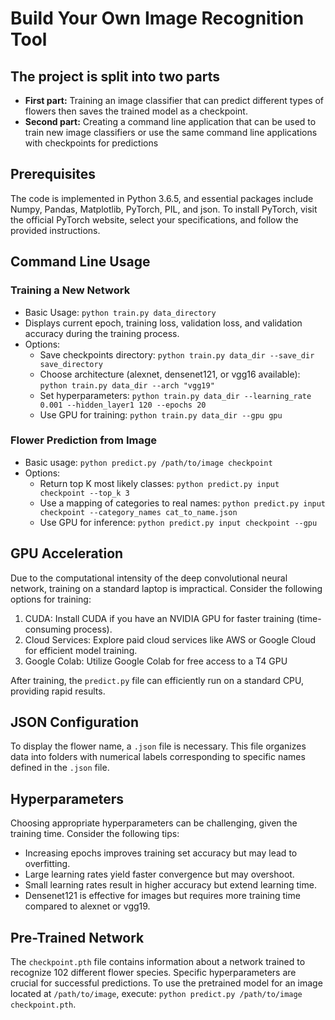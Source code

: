# Build Your Own Image Recognition Tool
## The project is split into two parts
- **First part:** Training an image classifier that can predict different types of flowers then saves the trained model as a checkpoint.
- **Second part:** Creating a command line application that can be used to train new image classifiers or use the same command line applications with checkpoints for predictions

## Prerequisites

The code is implemented in Python 3.6.5, and essential packages include Numpy, Pandas, Matplotlib, PyTorch, PIL, and json. To install PyTorch, visit the official PyTorch website, select your specifications, and follow the provided instructions.

## Command Line Usage

### Training a New Network
- Basic Usage: `python train.py data_directory`
- Displays current epoch, training loss, validation loss, and validation accuracy during the training process.
- Options:
  - Save checkpoints directory: `python train.py data_dir --save_dir save_directory`
  - Choose architecture (alexnet, densenet121, or vgg16 available): `python train.py data_dir --arch "vgg19"`
  - Set hyperparameters: `python train.py data_dir --learning_rate 0.001 --hidden_layer1 120 --epochs 20`
  - Use GPU for training: `python train.py data_dir --gpu gpu`

### Flower Prediction from Image
- Basic usage: `python predict.py /path/to/image checkpoint`
- Options:
  - Return top K most likely classes: `python predict.py input checkpoint --top_k 3`
  - Use a mapping of categories to real names: `python predict.py input checkpoint --category_names cat_to_name.json`
  - Use GPU for inference: `python predict.py input checkpoint --gpu`

## GPU Acceleration

Due to the computational intensity of the deep convolutional neural network, training on a standard laptop is impractical. Consider the following options for training:
1. CUDA: Install CUDA if you have an NVIDIA GPU for faster training (time-consuming process).
2. Cloud Services: Explore paid cloud services like AWS or Google Cloud for efficient model training.
3. Google Colab: Utilize Google Colab for free access to a T4 GPU 

After training, the `predict.py` file can efficiently run on a standard CPU, providing rapid results.

## JSON Configuration

To display the flower name, a `.json` file is necessary. This file organizes data into folders with numerical labels corresponding to specific names defined in the `.json` file.

## Hyperparameters

Choosing appropriate hyperparameters can be challenging, given the training time. Consider the following tips:
- Increasing epochs improves training set accuracy but may lead to overfitting.
- Large learning rates yield faster convergence but may overshoot.
- Small learning rates result in higher accuracy but extend learning time.
- Densenet121 is effective for images but requires more training time compared to alexnet or vgg19.

## Pre-Trained Network

The `checkpoint.pth` file contains information about a network trained to recognize 102 different flower species. Specific hyperparameters are crucial for successful predictions. To use the pretrained model for an image located at `/path/to/image`, execute: `python predict.py /path/to/image checkpoint.pth`.
